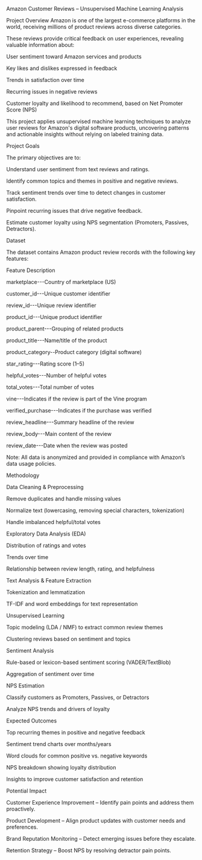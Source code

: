 Amazon Customer Reviews – Unsupervised Machine Learning Analysis

Project Overview
Amazon is one of the largest e-commerce platforms in the world, receiving millions of product reviews across diverse categories.

These reviews provide critical feedback on user experiences, revealing valuable information about:

User sentiment toward Amazon services and products

Key likes and dislikes expressed in feedback

Trends in satisfaction over time

Recurring issues in negative reviews

Customer loyalty and likelihood to recommend, based on Net Promoter Score (NPS)

This project applies unsupervised machine learning techniques to analyze user reviews for Amazon's digital software products, uncovering patterns and actionable insights without relying on labeled training data.

Project Goals

The primary objectives are to:

Understand user sentiment from text reviews and ratings.

Identify common topics and themes in positive and negative reviews.

Track sentiment trends over time to detect changes in customer satisfaction.

Pinpoint recurring issues that drive negative feedback.

Estimate customer loyalty using NPS segmentation (Promoters, Passives, Detractors).

Dataset

The dataset contains Amazon product review records with the following key features:

Feature	Description

marketplace---Country of marketplace (US)

customer_id---Unique customer identifier

review_id---Unique review identifier

product_id---Unique product identifier

product_parent---Grouping of related products

product_title---Name/title of the product

product_category--Product category (digital software)

star_rating---Rating score (1–5)

helpful_votes---Number of helpful votes

total_votes---Total number of votes

vine---Indicates if the review is part of the Vine program

verified_purchase---Indicates if the purchase was verified

review_headline---Summary headline of the review

review_body---Main content of the review

review_date---Date when the review was posted

Note: All data is anonymized and provided in compliance with Amazon’s data usage policies.

Methodology

Data Cleaning & Preprocessing

Remove duplicates and handle missing values

Normalize text (lowercasing, removing special characters, tokenization)

Handle imbalanced helpful/total votes

Exploratory Data Analysis (EDA)

Distribution of ratings and votes

Trends over time

Relationship between review length, rating, and helpfulness

Text Analysis & Feature Extraction

Tokenization and lemmatization

TF-IDF and word embeddings for text representation

Unsupervised Learning

Topic modeling (LDA / NMF) to extract common review themes

Clustering reviews based on sentiment and topics

Sentiment Analysis

Rule-based or lexicon-based sentiment scoring (VADER/TextBlob)

Aggregation of sentiment over time

NPS Estimation

Classify customers as Promoters, Passives, or Detractors

Analyze NPS trends and drivers of loyalty

Expected Outcomes

Top recurring themes in positive and negative feedback

Sentiment trend charts over months/years

Word clouds for common positive vs. negative keywords

NPS breakdown showing loyalty distribution

Insights to improve customer satisfaction and retention

Potential Impact

Customer Experience Improvement – Identify pain points and address them proactively.

Product Development – Align product updates with customer needs and preferences.

Brand Reputation Monitoring – Detect emerging issues before they escalate.

Retention Strategy – Boost NPS by resolving detractor pain points.

